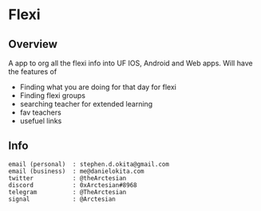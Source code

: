 # Flexi  

## Overview 

A app to org all the flexi info into UF IOS, Android and Web apps. Will have the features of 
- Finding what you are doing for that day for flexi 
- Finding flexi groups 
- searching teacher for extended learning
- fav teachers 
- usefuel links


## Info

```
email (personal)  : stephen.d.okita@gmail.com
email (business)  : me@danielokita.com
twitter           : @theArctesian
discord           : 0xArctesian#8968
telegram          : @TheArctesian
signal            : @Arctesian
```
